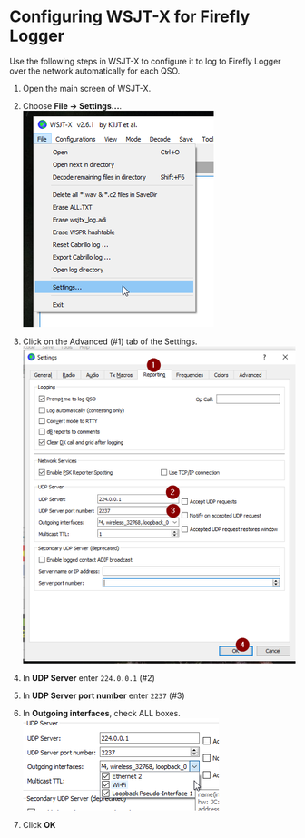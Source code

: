 # Configuring WSJT-X for Firefly Logger

Use the following steps in WSJT-X to configure it to log
to Firefly Logger over the network automatically for each
QSO.

1. Open the main screen of WSJT-X.

2. Choose **File -> Settings...**.
![File Settings](img/wsjt1.png)

3. Click on the Advanced (#1) tab of the Settings.
![Advanced Settings](img/wsjt2.png)

4. In **UDP Server** enter `224.0.0.1` (#2)

5. In **UDP Server port number** enter `2237` (#3)

6. In **Outgoing interfaces**, check ALL boxes.
![Outgoing Interfaces](img/wsjt3.png)

7. Click **OK**

